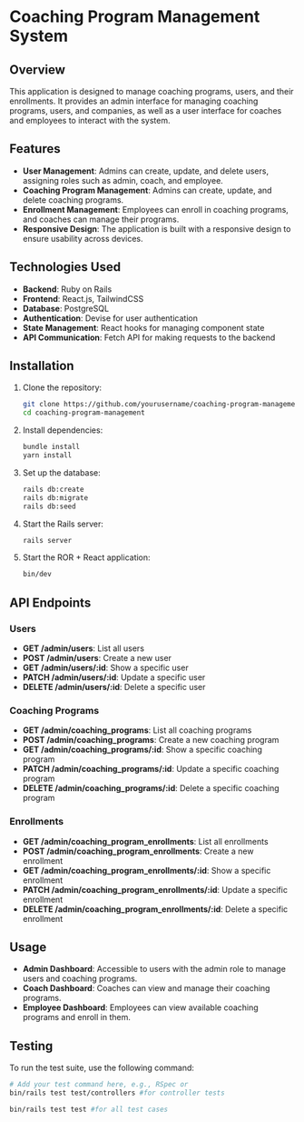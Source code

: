 # Coaching Program Management System

## Overview

This application is designed to manage coaching programs, users, and their enrollments. It provides an admin interface for managing coaching programs, users, and companies, as well as a user interface for coaches and employees to interact with the system.

## Features

- **User Management**: Admins can create, update, and delete users, assigning roles such as admin, coach, and employee.
- **Coaching Program Management**: Admins can create, update, and delete coaching programs.
- **Enrollment Management**: Employees can enroll in coaching programs, and coaches can manage their programs.
- **Responsive Design**: The application is built with a responsive design to ensure usability across devices.

## Technologies Used

- **Backend**: Ruby on Rails
- **Frontend**: React.js, TailwindCSS
- **Database**: PostgreSQL
- **Authentication**: Devise for user authentication
- **State Management**: React hooks for managing component state
- **API Communication**: Fetch API for making requests to the backend

## Installation

1. Clone the repository:
   ```bash
   git clone https://github.com/yourusername/coaching-program-management.git
   cd coaching-program-management
   ```

2. Install dependencies:
   ```bash
   bundle install
   yarn install
   ```

3. Set up the database:
   ```bash
   rails db:create
   rails db:migrate
   rails db:seed
   ```

4. Start the Rails server:
   ```bash
   rails server
   ```

5. Start the ROR + React application:
   ```bash
   bin/dev
   ```

## API Endpoints

### Users

- **GET /admin/users**: List all users
- **POST /admin/users**: Create a new user
- **GET /admin/users/:id**: Show a specific user
- **PATCH /admin/users/:id**: Update a specific user
- **DELETE /admin/users/:id**: Delete a specific user

### Coaching Programs

- **GET /admin/coaching_programs**: List all coaching programs
- **POST /admin/coaching_programs**: Create a new coaching program
- **GET /admin/coaching_programs/:id**: Show a specific coaching program
- **PATCH /admin/coaching_programs/:id**: Update a specific coaching program
- **DELETE /admin/coaching_programs/:id**: Delete a specific coaching program

### Enrollments

- **GET /admin/coaching_program_enrollments**: List all enrollments
- **POST /admin/coaching_program_enrollments**: Create a new enrollment
- **GET /admin/coaching_program_enrollments/:id**: Show a specific enrollment
- **PATCH /admin/coaching_program_enrollments/:id**: Update a specific enrollment
- **DELETE /admin/coaching_program_enrollments/:id**: Delete a specific enrollment

## Usage

- **Admin Dashboard**: Accessible to users with the admin role to manage users and coaching programs.
- **Coach Dashboard**: Coaches can view and manage their coaching programs.
- **Employee Dashboard**: Employees can view available coaching programs and enroll in them.

## Testing

To run the test suite, use the following command:

```bash
# Add your test command here, e.g., RSpec or 
bin/rails test test/controllers #for controller tests

bin/rails test test #for all test cases
```
